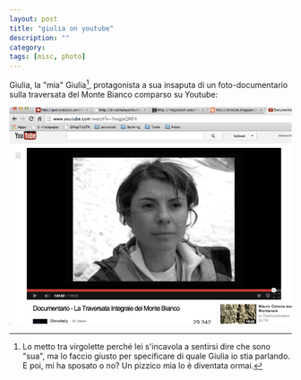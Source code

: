 ```yaml
---
layout: post
title: "giulia on youtube"
description: ""
category:
tags: [misc, photo]
---
```


Giulia, la "mia" Giulia[^mia-giulia], protagonista a sua insaputa di un foto-documentario sulla traversata del Monte Bianco comparso su Youtube:

![](/images/giulia-on-youtube.png)


[^mia-giulia]: Lo metto tra virgolette perché lei s'incavola a sentirsi dire che sono "sua", ma lo faccio giusto per specificare di quale Giulia io stia parlando. E poi, mi ha sposato o no? Un pizzico mia lo è diventata ormai.

